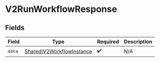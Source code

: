 # V2RunWorkflowResponse


## Fields

| Field                                                                  | Type                                                                   | Required                                                               | Description                                                            |
| ---------------------------------------------------------------------- | ---------------------------------------------------------------------- | ---------------------------------------------------------------------- | ---------------------------------------------------------------------- |
| `data`                                                                 | [Shared\V2WorkflowInstance](../../Models/Shared/V2WorkflowInstance.md) | :heavy_check_mark:                                                     | N/A                                                                    |